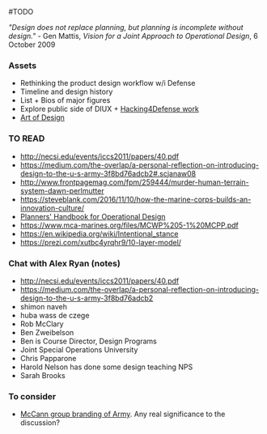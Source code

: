 #TODO

*"Design does not replace planning, but planning is incomplete without design."* - Gen Mattis, _Vision for a Joint Approach to Operational Design_, 6 October 2009

### Assets
- Rethinking the product design workflow w/i Defense 
- Timeline and design history
- List + Bios of major figures
- Explore public side of DIUX + [Hacking4Defense work](https://steveblank.com/2016/11/10/how-the-marine-corps-builds-an-innovation-culture/)
- [Art of Design](http://www.au.af.mil/au/awc/awcgate/milreview/banach_mar09.pdf)


### TO READ
- http://necsi.edu/events/iccs2011/papers/40.pdf
- https://medium.com/the-overlap/a-personal-reflection-on-introducing-design-to-the-u-s-army-3f8bd76adcb2#.scjanaw08
- http://www.frontpagemag.com/fpm/259444/murder-human-terrain-system-dawn-perlmutter
- https://steveblank.com/2016/11/10/how-the-marine-corps-builds-an-innovation-culture/
- [Planners' Handbook for Operational Design](http://www.dtic.mil/doctrine/doctrine/jwfc/opdesign_hbk.pdf)
- https://www.mca-marines.org/files/MCWP%205-1%20MCPP.pdf
- https://en.wikipedia.org/wiki/Intentional_stance
- https://prezi.com/xutbc4yrqhr9/10-layer-model/

### Chat with Alex Ryan (notes)
- http://necsi.edu/events/iccs2011/papers/40.pdf
- https://medium.com/the-overlap/a-personal-reflection-on-introducing-design-to-the-u-s-army-3f8bd76adcb2
- shimon naveh
- huba wass de czege
- Rob McClary
- Ben Zweibelson
- Ben is Course Director, Design Programs
- Joint Special Operations University
- Chris Papparone
- Harold Nelson has done some design teaching NPS
- Sarah Brooks

### To consider
- [McCann group branding of Army](http://adage.com/article/agency-news/mccann-u-s-army-account/208630/). Any real significance to the discussion?
